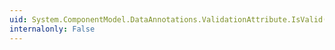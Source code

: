 ```yaml
---
uid: System.ComponentModel.DataAnnotations.ValidationAttribute.IsValid(System.Object,System.ComponentModel.DataAnnotations.ValidationContext)
internalonly: False
---
```


